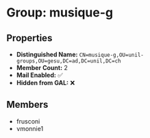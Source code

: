 # Group: musique-g

## Properties

- **Distinguished Name:** `CN=musique-g,OU=unil-groups,OU=gesu,DC=ad,DC=unil,DC=ch`
- **Member Count:** 2
- **Mail Enabled:** ✅
- **Hidden from GAL:** ❌

## Members

- frusconi
- vmonnie1
